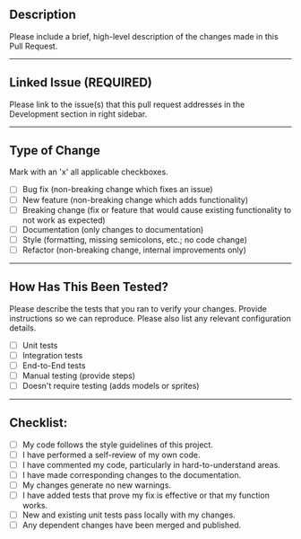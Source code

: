 ## Description

Please include a brief, high-level description of the changes made in this Pull Request.

---

## Linked Issue (REQUIRED)

Please link to the issue(s) that this pull request addresses in the Development section in right sidebar.

---

## Type of Change

Mark with an 'x' all applicable checkboxes.

-   [ ] Bug fix (non-breaking change which fixes an issue)
-   [ ] New feature (non-breaking change which adds functionality)
-   [ ] Breaking change (fix or feature that would cause existing functionality to not work as expected)
-   [ ] Documentation (only changes to documentation)
-   [ ] Style (formatting, missing semicolons, etc.; no code change)
-   [ ] Refactor (non-breaking change, internal improvements only)

---

## How Has This Been Tested?

Please describe the tests that you ran to verify your changes. Provide instructions so we can reproduce. Please also list any relevant configuration details.

-   [ ] Unit tests
-   [ ] Integration tests
-   [ ] End-to-End tests
-   [ ] Manual testing (provide steps)
-   [ ] Doesn't require testing (adds models or sprites)
---

## Checklist:

-   [ ] My code follows the style guidelines of this project.
-   [ ] I have performed a self-review of my own code.
-   [ ] I have commented my code, particularly in hard-to-understand areas.
-   [ ] I have made corresponding changes to the documentation.
-   [ ] My changes generate no new warnings.
-   [ ] I have added tests that prove my fix is effective or that my function works.
-   [ ] New and existing unit tests pass locally with my changes.
-   [ ] Any dependent changes have been merged and published.
